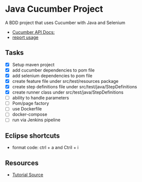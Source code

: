 # Java Cucumber Project

A BDD project that uses Cucumber with Java and Selenium

- [Cucumber API Docs:](https://cucumber.io/docs/cucumber/api/)
- [report usage](https://www.toolsqa.com/selenium-cucumber-framework/cucumber-reports/)

## Tasks

- [x] Setup maven project
- [x] add cucumber dependencies to pom file
- [x] add selenium dependencies to pom file 
- [x] create feature file under src/test/resources package
- [x] create step definitions file under src/test/java/StepDefinitions
- [x] create runner class under src/test/java/StepDefinitions
- [ ] ability to handle parameters 
- [ ] Pom/page factory  
- [ ] use Dockerfile
- [ ] docker-compose
- [ ] run via Jenkins pipeline
## Eclipse shortcuts
- format code: ctrl + a and Ctril + i

## Resources
- [Tutorial Source](https://www.youtube.com/watch?v=tJdnLwGBFoI&list=PLhW3qG5bs-L_mFHirOLEYJ7X2rIXu8SR2)
